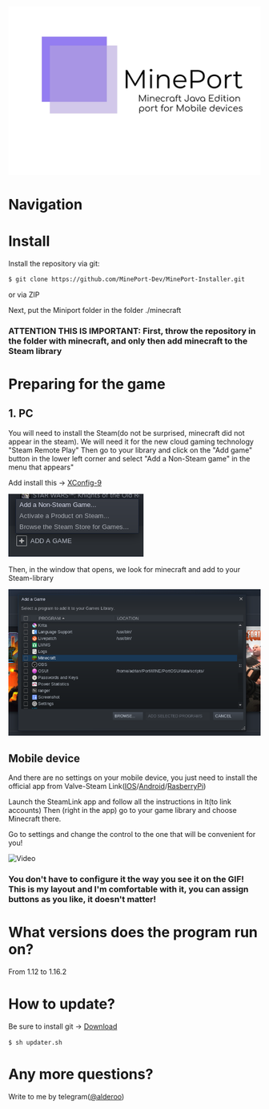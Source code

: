 ![Mineport Logo](imgs/logo.jpg)

# Navigation

# Install
Install the repository via git:
```bash
$ git clone https://github.com/MinePort-Dev/MinePort-Installer.git
```
or via ZIP

Next, put the Miniport folder in the folder ./minecraft

### ATTENTION THIS IS IMPORTANT: First, throw the repository in the folder with minecraft, and only then add minecraft to the Steam library

# Preparing for the game
## 1. PC

You will need to install the Steam(do not be surprised, minecraft did not appear in the steam). We will need it for the new cloud gaming technology "Steam Remote Play"
Then go to your library and click on the "Add game" button in the lower left corner and select "Add a Non-Steam game" in the menu that appears"

Add install this -> [XConfig-9](https://www.youtube.com/watch?v=dQw4w9WgXcQ)

![Scrennshot-1](imgs/screenshot1.png)

Then, in the window that opens, we look for minecraft and add to your Steam-library


![Screenshot-2](imgs/screenshot2.png)

## Mobile device

And there are no settings on your mobile device, you just need to install the official app from Valve-Steam Link([IOS](https://apps.apple.com/us/app/steam-link/id1246969117)/[Android](https://play.google.com/store/apps/details?id=com.valvesoftware.steamlink)/[RasberryPi](https://steamcommunity.com/app/353380/discussions/6/2806204039992195182/))

Launch the SteamLink app and follow all the instructions in It(to link accounts) Then (right in the app) go to your game library and choose Minecraft there.

Go to settings and change the control to the one that will be convenient for you!

![Video](imgs/video.gif)

### You don't have to configure it the way you see it on the GIF! This is my layout and I'm comfortable with it, you can assign buttons as you like, it doesn't matter!

# What versions does the program run on?

From 1.12 to 1.16.2

# How to update?

Be sure to install git -> [Download](https://git-scm.com/)

```$ sh updater.sh```

# Any more questions?

Write to me by telegram([@alderoo](http://t.me/alderoo))